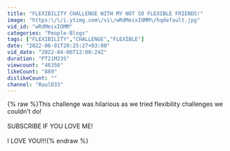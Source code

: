 ```yaml
---
title: "FLEXIBILITY CHALLENGE WITH MY NOT SO FLEXIBLE FRIENDS!"
image: "https:\/\/i.ytimg.com\/vi\/wRdMeixIOMM\/hqdefault.jpg"
vid_id: "wRdMeixIOMM"
categories: "People-Blogs"
tags: ["FLEXIBILITY","CHALLENGE","FLEXIBLE"]
date: "2022-06-01T20:25:27+03:00"
vid_date: "2022-04-06T12:00:24Z"
duration: "PT21M23S"
viewcount: "46356"
likeCount: "889"
dislikeCount: ""
channel: "RaulD33"
---
```

{% raw %}This challenge was hilarious as we tried flexibility challenges we couldn't do! <br /><br />SUBSCRIBE IF YOU LOVE ME! <br /><br />I LOVE YOU!!!{% endraw %}
